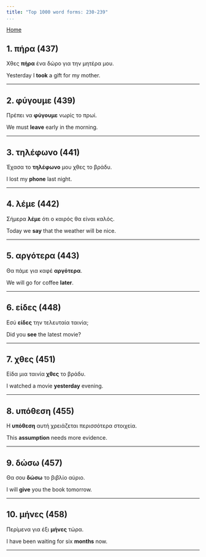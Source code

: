```yaml
---
title: "Top 1000 word forms: 230-239"
...
```


[Home](./) 

## 1. πήρα (437)

Χθες **πήρα** ένα δώρο για την μητέρα μου.

Yesterday I **took** a gift for my mother.

---

## 2. φύγουμε (439)

Πρέπει να **φύγουμε** νωρίς το πρωί.  

We must **leave** early in the morning.

---

## 3. τηλέφωνο (441)

Έχασα το **τηλέφωνο** μου χθες το βράδυ.

I lost my **phone** last night.

---

## 4. λέμε (442)

Σήμερα **λέμε** ότι ο καιρός θα είναι καλός.  

Today we **say** that the weather will be nice.

---

## 5. αργότερα (443)

Θα πάμε για καφέ **αργότερα**.

We will go for coffee **later**.

---

## 6. είδες (448)

Εσύ **είδες** την τελευταία ταινία;  

Did you **see** the latest movie?

---

## 7. χθες (451)

Είδα μια ταινία **χθες** το βράδυ.  

I watched a movie **yesterday** evening.

---

## 8. υπόθεση (455)

Η **υπόθεση** αυτή χρειάζεται περισσότερα στοιχεία.

This **assumption** needs more evidence.

---

## 9. δώσω (457)

Θα σου **δώσω** το βιβλίο αύριο.  

I will **give** you the book tomorrow.

---

## 10. μήνες (458)

Περίμενα για έξι **μήνες** τώρα.  

I have been waiting for six **months** now.

---

